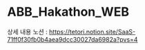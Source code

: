 # ABB_Hakathon_WEB
상세 내용 노션 : https://tetori.notion.site/SaaS-71ff0f30fb0b4aea9dcc30027da6982a?pvs=4 
